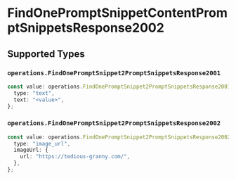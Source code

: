 # FindOnePromptSnippetContentPromptSnippetsResponse2002


## Supported Types

### `operations.FindOnePromptSnippet2PromptSnippetsResponse2001`

```typescript
const value: operations.FindOnePromptSnippet2PromptSnippetsResponse2001 = {
  type: "text",
  text: "<value>",
};
```

### `operations.FindOnePromptSnippet2PromptSnippetsResponse2002`

```typescript
const value: operations.FindOnePromptSnippet2PromptSnippetsResponse2002 = {
  type: "image_url",
  imageUrl: {
    url: "https://tedious-granny.com/",
  },
};
```

